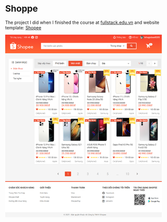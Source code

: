 **<h1>Shoppe</h1>**
The project I did when I finished the course at <a href="https://fullstack.edu.vn/">fullstack.edu.vn</a>
and website template: <a href="https://shopee.vn/">Shopee</a>

![shopee](/review.png)